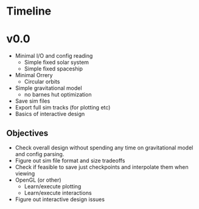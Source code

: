Timeline
========

v0.0
====

- Minimal I/O and config reading
  - Simple fixed solar system
  - Simple fixed spaceship
- Minimal Orrery
  - Circular orbits
- Simple gravitational model
  - no barnes hut optimization
- Save sim files
- Export full sim tracks (for plotting etc)
- Basics of interactive design


Objectives
----------
* Check overall design without spending any time on gravitational model and
  config parsing.
* Figure out sim file format and size tradeoffs
* Check if feasible to save just checkpoints and interpolate them when viewing
* OpenGL (or other)
  - Learn/execute plotting
  - Learn/execute interactions
* Figure out interactive design issues